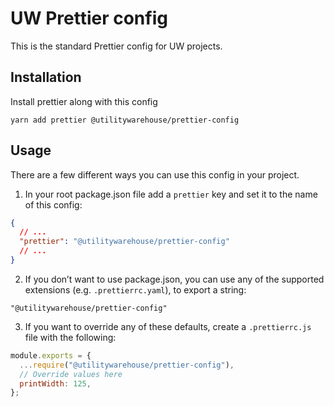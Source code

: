 # UW Prettier config

This is the standard Prettier config for UW projects.

## Installation

Install prettier along with this config

```console
yarn add prettier @utilitywarehouse/prettier-config
```

## Usage

There are a few different ways you can use this config in your project.

1. In your root package.json file add a `prettier` key and set it to the name of this config:

```json
{
  // ...
  "prettier": "@utilitywarehouse/prettier-config"
  // ...
}
```

2. If you don’t want to use package.json, you can use any of the supported
   extensions (e.g. `.prettierrc.yaml`), to export a string:

```
"@utilitywarehouse/prettier-config"
```

3. If you want to override any of these defaults, create a `.prettierrc.js` file
   with the following:

```js
module.exports = {
  ...require("@utilitywarehouse/prettier-config"),
  // Override values here
  printWidth: 125,
};
```

